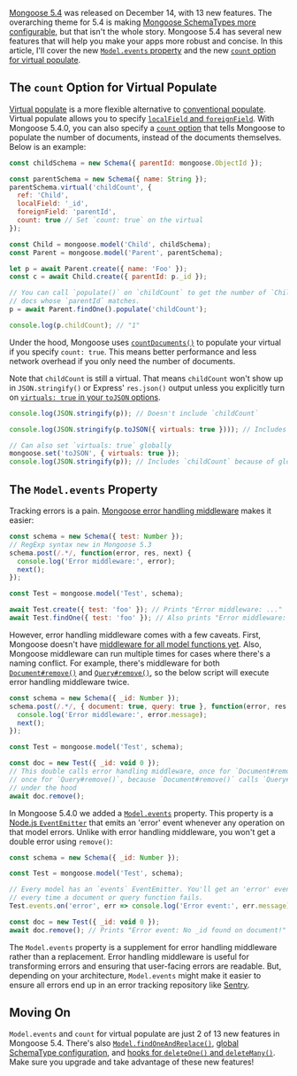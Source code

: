 [Mongoose 5.4](https://js.report/package/mongoose/5.4.0) was released on December 14, with 13 new features. The overarching theme for 5.4 is making [Mongoose SchemaTypes more configurable](http://thecodebarbarian.com/whats-new-in-mongoose-54-global-schematype-configuration.html), but that isn't the whole story. Mongoose 5.4 has several new features that will help you make your apps more robust and concise. In this article, I'll cover the new [`Model.events` property](https://mongoosejs.com/docs/api.html#model_Model-events) and the new [`count` option for virtual populate](https://mongoosejs.com/docs/populate.html#count).

The `count` Option for Virtual Populate
---------------------------------------

[Virtual populate](https://mongoosejs.com/docs/populate.html#populate-virtuals) is a more flexible alternative to [conventional populate](https://mongoosejs.com/docs/populate.html). Virtual populate allows you to specify [`localField` and `foreignField`](https://mongoosejs.com/docs/api.html#virtualtype_VirtualType). With Mongoose 5.4.0, you can also specify a [`count` option](https://mongoosejs.com/docs/api.html#virtualtype_VirtualType) that tells Mongoose to populate the number of documents, instead of the documents themselves. Below is an example:

```javascript
const childSchema = new Schema({ parentId: mongoose.ObjectId });

const parentSchema = new Schema({ name: String });
parentSchema.virtual('childCount', {
  ref: 'Child',
  localField: '_id',
  foreignField: 'parentId',
  count: true // Set `count: true` on the virtual
});

const Child = mongoose.model('Child', childSchema);
const Parent = mongoose.model('Parent', parentSchema);

let p = await Parent.create({ name: 'Foo' });
const c = await Child.create({ parentId: p._id });

// You can call `populate()` on `childCount` to get the number of `Child`
// docs whose `parentId` matches.
p = await Parent.findOne().populate('childCount');

console.log(p.childCount); // "1"
```

Under the hood, Mongoose uses [`countDocuments()`](https://mongoosejs.com/docs/api.html#query_Query-countDocuments) to populate your virtual if you specify `count: true`. This means better performance and less network overhead if you only need the number of documents.

Note that `childCount` is still a virtual. That means `childCount` won't show up in `JSON.stringify()` or Express' `res.json()` output unless you explicitly turn on [`virtuals: true` in your `toJSON` options](http://thecodebarbarian.com/whats-new-in-mongoose-53-orfail-and-global-toobject#global-toobject-and-tojson-options).

```javascript
console.log(JSON.stringify(p)); // Doesn't include `childCount`

console.log(JSON.stringify(p.toJSON({ virtuals: true }))); // Includes `childCount`

// Can also set `virtuals: true` globally
mongoose.set('toJSON', { virtuals: true });
console.log(JSON.stringify(p)); // Includes `childCount` because of global option
```

The `Model.events` Property
---------------------------

Tracking errors is a pain. [Mongoose error handling middleware](http://thecodebarbarian.com/mongoose-error-handling) makes it easier:

```javascript
const schema = new Schema({ test: Number });
// RegExp syntax new in Mongoose 5.3
schema.post(/.*/, function(error, res, next) {
  console.log('Error middleware:', error);
  next();
});

const Test = mongoose.model('Test', schema);

await Test.create({ test: 'foo' }); // Prints "Error middleware: ..."
await Test.findOne({ test: 'foo' }); // Also prints "Error middleware: ..."
```

However, error handling middleware comes with a few caveats. First, Mongoose doesn't have [middleware for all model functions yet](https://mongoosejs.com/docs/middleware.html). Also, Mongoose middleware can run multiple times for cases where there's a naming conflict. For example, there's middleware for both [`Document#remove()`](https://mongoosejs.com/docs/api.html#model_Model-remove) and [`Query#remove()`](https://mongoosejs.com/docs/api.html#query_Query-remove), so the below script will execute error handling middleware twice.

```javascript
const schema = new Schema({ _id: Number });
schema.post(/.*/, { document: true, query: true }, function(error, res, next) {
  console.log('Error middleware:', error.message);
  next();
});

const Test = mongoose.model('Test', schema);

const doc = new Test({ _id: void 0 });
// This double calls error handling middleware, once for `Document#remove()` and
// once for `Query#remove()`, because `Document#remove()` calls `Query#remove()`
// under the hood
await doc.remove();
```

In Mongoose 5.4.0 we added a [`Model.events`](https://mongoosejs.com/docs/api.html#model_Model-events) property. This property is a [Node.js `EventEmitter`](https://nodejs.org/api/events.html#events_class_eventemitter) that emits an 'error' event whenever any operation on that model errors. Unlike with error handling middleware, you won't get a double error using `remove()`:

```javascript
const schema = new Schema({ _id: Number });

const Test = mongoose.model('Test', schema);

// Every model has an `events` EventEmitter. You'll get an 'error' event
// every time a document or query function fails.
Test.events.on('error', err => console.log('Error event:', err.message));

const doc = new Test({ _id: void 0 });
await doc.remove(); // Prints "Error event: No _id found on document!"
```

The `Model.events` property is a supplement for error handling middleware rather than a replacement. Error handling middleware is useful for transforming errors and ensuring that user-facing errors are readable. But, depending on your architecture, `Model.events` might make it easier to ensure all errors end up in an error tracking repository like [Sentry](https://sentry.io/welcome/).

Moving On
---------

`Model.events` and `count` for virtual populate are just 2 of 13 new features in Mongoose 5.4. There's also [`Model.findOneAndReplace()`](https://mongoosejs.com/docs/api.html#model_Model.findOneAndReplace), [global SchemaType configuration](http://thecodebarbarian.com/whats-new-in-mongoose-54-global-schematype-configuration.html), and [hooks for `deleteOne()` and `deleteMany()`](https://mongoosejs.com/docs/middleware.html). Make sure you upgrade and take advantage of these new features!
